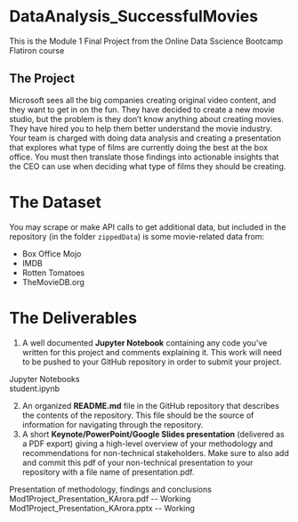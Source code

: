 # DataAnalysis_SuccessfulMovies


This is the Module 1 Final Project from the Online Data Sscience Bootcamp Flatiron course

## The Project

Microsoft sees all the big companies creating original video content, and they want to get in on the fun. They have decided to create a new movie studio, but the problem is they don’t know anything about creating movies. They have hired you to help them better understand the movie industry.
Your team is charged with doing data analysis and creating a presentation that explores what type of films are currently doing the best at the box office. You must then translate those findings into actionable insights that the CEO can use when deciding what type of films they should be creating.

# The Dataset

You may scrape or make API calls to get additional data, but included in the repository (in the folder `zippedData`) is some movie-related data from:
* Box Office Mojo
* IMDB
* Rotten Tomatoes
* TheMovieDB.org

# The Deliverables

1. A well documented **Jupyter Notebook** containing any code you've written for this project and comments explaining it. This work will need to be pushed to your GitHub repository in order to submit your project.

Jupyter Notebooks<br>
student.ipynb<br>

2. An organized **README.md** file in the GitHub repository that describes the contents of the repository. This file should be the source of information for navigating through the repository.
3. A short **Keynote/PowerPoint/Google Slides presentation** (delivered as a PDF export) giving a high-level overview of your methodology and recommendations for non-technical stakeholders. Make sure to also add and commit this pdf of your non-technical presentation to your repository with a file name of presentation.pdf.

Presentation of methodology, findings and conclusions<br>
Mod1Project_Presentation_KArora.pdf -- Working<br>
Mod1Project_Presentation_KArora.pptx -- Working<br>